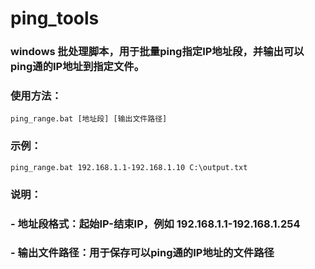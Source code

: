 # ping_tools

### windows 批处理脚本，用于批量ping指定IP地址段，并输出可以ping通的IP地址到指定文件。
### 使用方法：
``` 
ping_range.bat [地址段] [输出文件路径] 

```

### 示例：
``` code
ping_range.bat 192.168.1.1-192.168.1.10 C:\output.txt 

``` 

### 说明：
### - 地址段格式：起始IP-结束IP，例如 192.168.1.1-192.168.1.254
### - 输出文件路径：用于保存可以ping通的IP地址的文件路径
